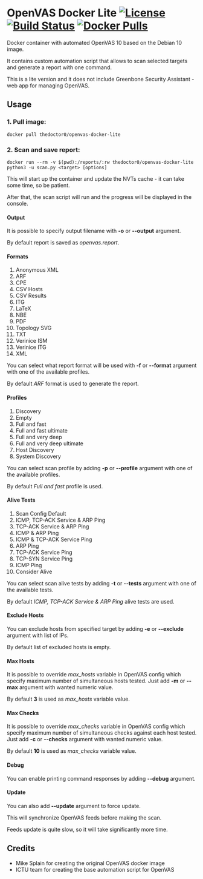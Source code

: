 # OpenVAS Docker Lite [![License](https://img.shields.io/github/license/TheDoctor0/openvas-docker-lite)](https://github.com/TheDoctor0/openvas-docker-lite/blob/master/LICENSE) [![Build Status](https://travis-ci.org/TheDoctor0/openvas-docker-lite.png)](https://travis-ci.org/TheDoctor0/openvas-docker-lite) [![Docker Pulls](https://img.shields.io/docker/pulls/thedoctor0/openvas-docker-lite.svg)](https://hub.docker.com/r/thedoctor0/openvas-docker-lite)

Docker container with automated OpenVAS 10 based on the Debian 10 image.

It contains custom automation script that allows to scan selected targets and generate a report with one command.

This is a lite version and it does not include Greenbone Security Assistant - web app for managing OpenVAS.

## Usage

### 1. Pull image:

```
docker pull thedoctor0/openvas-docker-lite
```

### 2. Scan and save report:

```
docker run --rm -v $(pwd):/reports/:rw thedoctor0/openvas-docker-lite python3 -u scan.py <target> [options]
```

This will start up the container and update the NVTs cache - it can take some time, so be patient.

After that, the scan script will run and the progress will be displayed in the console.

#### Output

It is possible to specify output filename with **-o** or **--output** argument.

By default report is saved as *openvas.report*.

#### Formats

1. Anonymous XML
2. ARF
3. CPE
4. CSV Hosts
5. CSV Results
6. ITG
7. LaTeX
8. NBE
9. PDF
10. Topology SVG
11. TXT
12. Verinice ISM
13. Verinice ITG
14. XML

You can select what report format will be used with **-f** or **--format** argument with one of the available profiles.

By default *ARF* format is used to generate the report.

#### Profiles

1. Discovery
2. Empty
3. Full and fast
4. Full and fast ultimate
5. Full and very deep
6. Full and very deep ultimate
7. Host Discovery
8. System Discovery

You can select scan profile by adding **-p** or **--profile** argument with one of the available profiles.

By default *Full and fast* profile is used.

#### Alive Tests

1. Scan Config Default
2. ICMP, TCP-ACK Service & ARP Ping
3. TCP-ACK Service & ARP Ping
4. ICMP & ARP Ping
5. ICMP & TCP-ACK Service Ping
6. ARP Ping
7. TCP-ACK Service Ping
8. TCP-SYN Service Ping
9. ICMP Ping
10. Consider Alive

You can select scan alive tests by adding **-t** or **--tests** argument with one of the available tests.

By default *ICMP, TCP-ACK Service & ARP Ping* alive tests are used.

#### Exclude Hosts

You can exclude hosts from specified target by adding **-e** or **--exclude** argument with list of IPs.

By default list of excluded hosts is empty.

#### Max Hosts

It is possible to override *max_hosts* variable in OpenVAS config which specify maximum number of simultaneous hosts tested.
Just add **-m** or **--max** argument with wanted numeric value.

By default **3** is used as *max_hosts* variable value.

#### Max Checks

It is possible to override *max_checks* variable in OpenVAS config which specify maximum number of simultaneous checks against each host tested.
Just add **-c** or **--checks** argument with wanted numeric value.

By default **10** is used as *max_checks* variable value.

#### Debug

You can enable printing command responses by adding **--debug** argument.

#### Update

You can also add **--update** argument to force update.

This will synchronize OpenVAS feeds before making the scan.

Feeds update is quite slow, so it will take significantly more time.

## Credits
- Mike Splain for creating the original OpenVAS docker image
- ICTU team for creating the base automation script for OpenVAS
